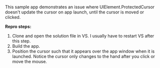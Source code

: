 This sample app demonstrates an issue where UIElement.ProtectedCursor doesn't update the cursor on app launch, until the cursor is moved or clicked.

**Repro steps:**
1. Clone and open the solution file in VS. I usually have to restart VS after this step.
2. Build the app.
3. Position the cursor such that it appears over the app window when it is launched. Notice the cursor only changes to the hand after you click or move the mouse.
